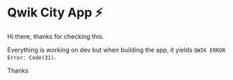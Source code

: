 # Qwik City App ⚡️

Hi there, thanks for checking this.

Everything is working on dev but when building the app, it yields `QWIK ERROR Error: Code(31)`.

Thanks
